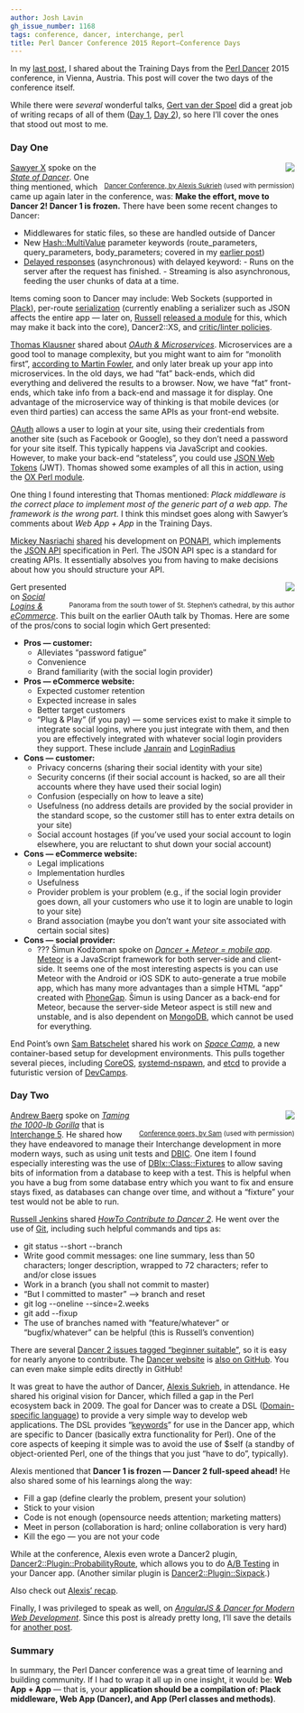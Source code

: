```yaml
---
author: Josh Lavin
gh_issue_number: 1168
tags: conference, dancer, interchange, perl
title: Perl Dancer Conference 2015 Report—Conference Days
---
```


In my [last post](/2015/10/perl-dancer-conference-2015-report.html), I shared about the Training Days from the [Perl Dancer](http://perl.dance) 2015 conference, in Vienna, Austria. This post will cover the two days of the conference itself.

While there were *several* wonderful talks, [Gert van der Spoel](https://www.perl.dance/users/21) did a great job of writing recaps of all of them ([Day 1](https://www.perl.dance/wiki/node/First%20Day%20of%20Conference), [Day 2](https://www.perl.dance/wiki/node/Second%20Day%20of%20Conference)), so here I’ll cover the ones that stood out most to me.

### Day One

<div class="separator" style="clear: both; text-align: center; float:right"><a href="/blog/2015/10/30/perl-dancer-conference-2015-report_30/image-0-big.jpeg" imageanchor="1" style="clear: right; float: right; margin-bottom: 1em; margin-left: 1em;"><img border="0" src="/blog/2015/10/30/perl-dancer-conference-2015-report_30/image-0.jpeg"/></a>
<br/><br/>
<small><a href="https://twitter.com/sukria/status/657098210989776896">Dancer Conference, by Alexis Sukrieh</a> (used with permission)</small>
</div>

[Sawyer X](https://twitter.com/PerlSawyer) spoke on the *[State of Dancer](https://www.perl.dance/talks/17-state-of-dancer)*. One thing mentioned, which came up again later in the conference, was: **Make the effort, move to Dancer 2! Dancer 1 is frozen.** There have been some recent changes to Dancer:

- Middlewares for static files, so these are handled outside of Dancer
- New [Hash::MultiValue](http://p3rl.org/Hash::MultiValue) parameter keywords (route_parameters, query_parameters, body_parameters; covered in my [earlier post](/2015/10/perl-dancer-conference-2015-report.html))
- [Delayed responses](https://metacpan.org/pod/Dancer2::Manual#Delayed-responses-Async-Streaming) (asynchronous) with delayed keyword:
        - Runs on the server after the request has finished.
        - Streaming is also asynchronous, feeding the user chunks of data at a time.

Items coming soon to Dancer may include: Web Sockets (supported in [Plack](http://p3rl.org/Plack)), per-route [serialization](https://metacpan.org/pod/Dancer2::Manual#Serializers1) (currently enabling a serializer such as JSON affects the entire app — later on, [Russell](https://twitter.com/veryrusty) [released a module](http://p3rl.org/Dancer2::Plugin::SendAs) for this, which may make it back into the core), Dancer2::XS, and [critic/linter policies](https://github.com/PerlDancer/perl-lint-policy-dancer2).

[Thomas Klausner](https://twitter.com/domm_favors_irc) shared about *[OAuth & Microservices](https://www.perl.dance/talks/18-oauth2%2C-resty-apis%2C-microservices)*. Microservices are a good tool to manage complexity, but you might want to aim for “monolith first”, [according to Martin Fowler](http://martinfowler.com/bliki/MonolithFirst.html), and only later break up your app into microservices. In the old days, we had “fat” back-ends, which did everything and delivered the results to a browser. Now, we have “fat” front-ends, which take info from a back-end and massage it for display. One advantage of the microservice way of thinking is that mobile devices (or even third parties) can access the same APIs as your front-end website.

[OAuth](http://oauth.net/) allows a user to login at your site, using their credentials from another site (such as Facebook or Google), so they don’t need a password for your site itself. This typically happens via JavaScript and cookies. However, to make your back-end “stateless”, you could use [JSON Web Tokens](http://jwt.io/) (JWT). Thomas showed some examples of all this in action, using the [OX Perl module](http://p3rl.org/OX).

One thing I found interesting that Thomas mentioned: *Plack middleware is the correct place to implement most of the generic part of a web app. The framework is the wrong part.* I think this mindset goes along with Sawyer’s comments about *Web App + App* in the Training Days.

[Mickey Nasriachi](https://twitter.com/0xMickey) [shared](https://www.perl.dance/talks/25-ponapi%3A-eliminate-the-bikesheding) his development on [PONAPI](https://github.com/mickeyn/ponapi), which implements the [JSON API](http://jsonapi.org/) specification in Perl. The JSON API spec is a standard for creating APIs. It essentially absolves you from having to make decisions about how you should structure your API.

<div class="separator" style="clear: both; text-align: center; float:right"><a href="/blog/2015/10/30/perl-dancer-conference-2015-report_30/image-1-big.jpeg" imageanchor="1" style="clear: right; float: right; margin-bottom: 1em; margin-left: 1em;"><img border="0" src="/blog/2015/10/30/perl-dancer-conference-2015-report_30/image-1.jpeg"/></a><br/><br/>
<small>Panorama from the south tower of St. Stephen’s cathedral, by this author</small></div>

Gert presented on *[Social Logins & eCommerce](https://www.perl.dance/talks/9-social-logins-for-e-commerce-sites)*. This built on the earlier OAuth talk by Thomas. Here are some of the pros/cons to social login which Gert presented:

- **Pros — customer:**
    - Alleviates “password fatigue”
    - Convenience
    - Brand familiarity (with the social login provider)
- **Pros — eCommerce website:**
    - Expected customer retention
    - Expected increase in sales
    - Better target customers
    - “Plug & Play” (if you pay) — some services exist to make it simple to integrate social logins, where you just integrate with them, and then you are effectively integrated with whatever social login providers they support. These include [Janrain](http://janrain.com/) and [LoginRadius](http://www.loginradius.com/)
- **Cons — customer:**
    - Privacy concerns (sharing their social identity with your site)
    - Security concerns (if their social account is hacked, so are all their accounts where they have used their social login)
    - Confusion (especially on how to leave a site)
    - Usefulness (no address details are provided by the social provider in the standard scope, so the customer still has to enter extra details on your site)
    - Social account hostages (if you’ve used your social account to login elsewhere, you are reluctant to shut down your social account)
- **Cons — eCommerce website:**
    - Legal implications
    - Implementation hurdles
    - Usefulness
    - Provider problem is your problem (e.g., if the social login provider goes down, all your customers who use it to login are unable to login to your site)
    - Brand association (maybe you don’t want your site associated with certain social sites)
- **Cons — social provider:**
    - ???
Šimun Kodžoman spoke on *[Dancer + Meteor = mobile app](https://www.perl.dance/talks/22-dancer-%2B-meteor-%3D-mobile-app)*. [Meteor](https://www.meteor.com/) is a JavaScript framework for both server-side and client-side. It seems one of the most interesting aspects is you can use Meteor with the Android or iOS SDK to auto-generate a true mobile app, which has many more advantages than a simple HTML “app” created with [PhoneGap](http://phonegap.com/). Šimun is using Dancer as a back-end for Meteor, because the server-side Meteor aspect is still new and unstable, and is also dependent on [MongoDB](https://www.mongodb.org/), which cannot be used for everything.

End Point’s own [Sam Batschelet](/team/sam_batschelet) shared his work on *[Space Camp](https://www.perl.dance/talks/4-space-camp---the-final-frontier)*, a new container-based setup for development environments. This pulls together several pieces, including [CoreOS](https://coreos.com/), [systemd-nspawn](http://www.freedesktop.org/software/systemd/man/systemd-nspawn.html), and [etcd](https://coreos.com/etcd/) to provide a futuristic version of [DevCamps](http://www.devcamps.org/).

### Day Two

<div class="separator" style="clear: both; text-align: center; float:right"><a href="/blog/2015/10/30/perl-dancer-conference-2015-report_30/image-2-big.jpeg" imageanchor="1" style="clear: right; float: right; margin-bottom: 1em; margin-left: 1em;"><img border="0" src="/blog/2015/10/30/perl-dancer-conference-2015-report_30/image-2.jpeg"/></a>
<br/><br/><small><a href="https://twitter.com/sbatschelet/status/657493819135541248">Conference goers, by Sam</a> (used with permission)</small></div>

[Andrew Baerg](https://twitter.com/pullingshots) spoke on *[Taming the 1000-lb Gorilla](https://www.perl.dance/talks/20-taming-a-thousand-pound-gorilla)* that is [Interchange 5](http://www.interchangecommerce.org/). He shared how they have endeavored to manage their Interchange development in more modern ways, such as using unit tests and [DBIC](http://p3rl.org/DBIx::Class). One item I found especially interesting was the use of [DBIx::Class::Fixtures](http://p3rl.org/DBIx::Class::Fixtures) to allow saving bits of information from a database to keep with a test. This is helpful when you have a bug from some database entry which you want to fix and ensure stays fixed, as databases can change over time, and without a “fixture” your test would not be able to run.

[Russell Jenkins](https://twitter.com/veryrusty) shared *[HowTo Contribute to Dancer 2](https://www.perl.dance/talks/24-howto-contributeto-dancer2)*. He went over the use of [Git](https://git-scm.com/), including such helpful commands and tips as:

- git status --short --branch
- Write good commit messages: one line summary, less than 50 characters; longer description, wrapped to 72 characters; refer to and/or close issues
- Work in a branch (you shall not commit to master)
- “But I committed to master” --> branch and reset
- git log --oneline --since=2.weeks
- git add --fixup <SHA1 hash>
- The use of branches named with “feature/whatever” or “bugfix/whatever” can be helpful (this is Russell’s convention)

There are several [Dancer 2 issues tagged “beginner suitable”](https://github.com/PerlDancer/Dancer2/issues?q=is%3Aopen+is%3Aissue+label%3A%22Beginner+Suitable%22), so it is easy for nearly anyone to contribute. The [Dancer website](http://perldancer.org/) is [also on GitHub](https://github.com/PerlDancer/perldancer-website). You can even make simple edits directly in GitHub!

It was great to have the author of Dancer, [Alexis Sukrieh](https://twitter.com/sukria), in attendance. He shared his original vision for Dancer, which filled a gap in the Perl ecosystem back in 2009. The goal for Dancer was to create a DSL ([Domain-specific language](https://en.wikipedia.org/wiki/Domain-specific_language)) to provide a very simple way to develop web applications. The DSL provides “[keywords](https://metacpan.org/pod/Dancer2::Manual#DSL-KEYWORDS)” for use in the Dancer app, which are specific to Dancer (basically extra functionality for Perl). One of the core aspects of keeping it simple was to avoid the use of $self (a standby of object-oriented Perl, one of the things that you just “have to do”, typically).

Alexis mentioned that **Dancer 1 is frozen — Dancer 2 full-speed ahead!** He also shared some of his learnings along the way:

- Fill a gap (define clearly the problem, present your solution)
- Stick to your vision
- Code is not enough (opensource needs attention; marketing matters)
- Meet in person (collaboration is hard; online collaboration is very hard)
- Kill the ego — you are not your code

While at the conference, Alexis even wrote a Dancer2 plugin, [Dancer2::Plugin::ProbabilityRoute](https://metacpan.org/pod/Dancer2::Plugin::ProbabilityRoute), which allows you to do [A/B Testing](https://en.wikipedia.org/wiki/A/B_testing) in your Dancer app. (Another similar plugin is [Dancer2::Plugin::Sixpack](https://metacpan.org/pod/Dancer2::Plugin::Sixpack).)

Also check out [Alexis’ recap](http://blog.sukria.net/2015/10/22/perl-dancer-2015-report/).

Finally, I was privileged to speak as well, on *[AngularJS & Dancer for Modern Web Development](https://www.perl.dance/talks/11-angularjs-%26-dancer-for-modern-web-development)*. Since this post is already pretty long, I’ll save the details for [another post](/blog/2015/10/30/angularjs-dancer-for-modern-web).

### Summary

In summary, the Perl Dancer conference was a great time of learning and building community. If I had to wrap it all up in one insight, it would be: **Web App + App** — that is, your **application should be a compilation of: Plack middleware, Web App (Dancer), and App (Perl classes and methods)**.

